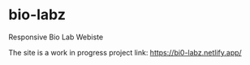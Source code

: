 # bio-labz

Responsive Bio Lab Webiste

The site is a work in progress
project link: https://bi0-labz.netlify.app/
